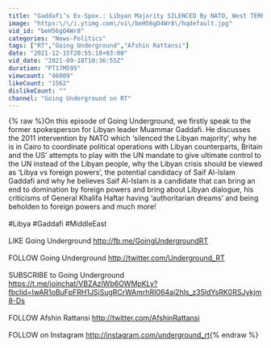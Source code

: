 ```yaml
---
title: "Gaddafi’s Ex-Spox.: Libyan Majority SILENCED By NATO, West TERRIFIED of Saif Al-Islam Presidency!"
image: "https:\/\/i.ytimg.com\/vi\/beH56gO4Wr8\/hqdefault.jpg"
vid_id: "beH56gO4Wr8"
categories: "News-Politics"
tags: ["RT","Going Underground","Afshin Rattansi"]
date: "2021-12-15T20:55:18+03:00"
vid_date: "2021-09-18T10:36:55Z"
duration: "PT17M59S"
viewcount: "46009"
likeCount: "1562"
dislikeCount: ""
channel: "Going Underground on RT"
---
```

{% raw %}On this episode of Going Underground, we firstly speak to the former spokesperson for Libyan leader Muammar Gaddafi. He discusses the 2011 intervention by NATO which ‘silenced the Libyan majority’, why he is in Cairo to coordinate political operations with Libyan counterparts, Britain and the US’ attempts to play with the UN mandate to give ultimate control to the UN instead of the Libyan people, why the Libyan crisis should be viewed as ‘Libya vs foreign powers’, the potential candidacy of Saif Al-Islam Gaddafi and why he believes Saif Al-Islam is a candidate that can bring an end to domination by foreign powers and bring about Libyan dialogue, his criticisms of General Khalifa Haftar having ‘authoritarian dreams’ and being beholden to foreign powers and much more!<br /><br />#Libya #Gaddafi #MiddleEast<br /><br />LIKE Going Underground <a rel="nofollow" target="blank" href="http://fb.me/GoingUndergroundRT">http://fb.me/GoingUndergroundRT</a><br /><br />FOLLOW Going Underground <a rel="nofollow" target="blank" href="http://twitter.com/Underground_RT">http://twitter.com/Underground_RT</a><br /><br />SUBSCRIBE to Going Underground <a rel="nofollow" target="blank" href="https://t.me/joinchat/VBZAzIWb6OWMpKLy?fbclid=IwAR1oBuFpFRH1JSjSugRCrWAmrhRI064ai2hls_z35ldYsRK0RSJykjm8-Ds">https://t.me/joinchat/VBZAzIWb6OWMpKLy?fbclid=IwAR1oBuFpFRH1JSjSugRCrWAmrhRI064ai2hls_z35ldYsRK0RSJykjm8-Ds</a><br /><br />FOLLOW Afshin Rattansi <a rel="nofollow" target="blank" href="http://twitter.com/AfshinRattansi">http://twitter.com/AfshinRattansi</a><br /><br />FOLLOW on Instagram <a rel="nofollow" target="blank" href="http://instagram.com/underground_rt">http://instagram.com/underground_rt</a>{% endraw %}
